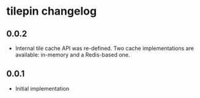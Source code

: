 # tilepin changelog

## 0.0.2

* Internal tile cache API was re-defined. Two cache implementations are
  available: in-memory and a Redis-based one. 

## 0.0.1

* Initial implementation

